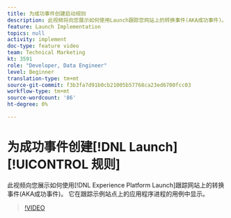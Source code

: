 ```yaml
---
title: 为成功事件创建启动规则
description: 此视频将向您展示如何使用Launch跟踪您网站上的转换事件(AKA成功事件)。 它将在跟踪示例站点上的应用程序进程的用例中显示。
feature: Launch Implementation
topics: null
activity: implement
doc-type: feature video
team: Technical Marketing
kt: 3591
role: "Developer, Data Engineer"
level: Beginner
translation-type: tm+mt
source-git-commit: f3b3fa7d91b0cb21005b57768ca23ed6700fcc03
workflow-type: tm+mt
source-wordcount: '86'
ht-degree: 0%

---
```



# 为成功事件创建[!DNL Launch] [!UICONTROL 规则]

此视频向您展示如何使用[!DNL Experience Platform Launch]跟踪网站上的转换事件(AKA成功事件)。 它在跟踪示例站点上的应用程序进程的用例中显示。

>[!VIDEO](https://video.tv.adobe.com/v/28778/?quality=12)
